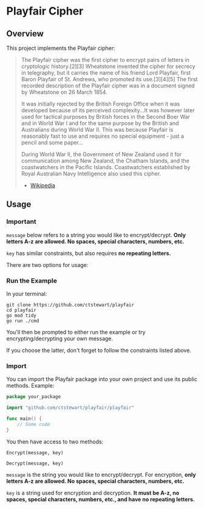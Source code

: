 # Playfair Cipher

## Overview

This project implements the Playfair cipher:

> The Playfair cipher was the first cipher to encrypt pairs of letters in cryptologic history.[2][3] Wheatstone invented the cipher for secrecy in telegraphy, but it carries the name of his friend Lord Playfair, first Baron Playfair of St. Andrews, who promoted its use.[3][4][5] The first recorded description of the Playfair cipher was in a document signed by Wheatstone on 26 March 1854.
>
> It was initially rejected by the British Foreign Office when it was developed because of its perceived complexity...It was however later used for tactical purposes by British forces in the Second Boer War and in World War I and for the same purpose by the British and Australians during World War II. This was because Playfair is reasonably fast to use and requires no special equipment - just a pencil and some paper...
>
> During World War II, the Government of New Zealand used it for communication among New Zealand, the Chatham Islands, and the coastwatchers in the Pacific Islands. Coastwatchers established by Royal Australian Navy Intelligence also used this cipher.
>
> -   [Wikipedia](https://en.wikipedia.org/wiki/Playfair_cipher)

## Usage

### Important

`message` below refers to a string you would like to encrypt/decrypt. **Only letters A-z are allowed. No spaces, special characters, numbers, etc.**

`key` has similar constraints, but also requires **no repeating letters.**

There are two options for usage:

### Run the Example

In your terminal:

```console
git clone https://github.com/ctstewart/playfair
cd playfair
go mod tidy
go run ./cmd
```

You'll then be prompted to either run the example or try encrypting/decrypting your own message.

If you choose the latter, don't forget to follow the constraints listed above.

### Import

You can import the Playfair package into your own project and use its public methods. Example:

```go
package your_package

import "github.com/ctstewart/playfair/playfair"

func main() {
    // Some code
}
```

You then have access to two methods:

`Encrypt(message, key)`

`Decrypt(message, key)`

`message` is the string you would like to encrypt/decrypt. For encryption, **only letters A-z are allowed. No spaces, special characters, numbers, etc.**

`key` is a string used for encryption and decryption. **It must be A-z, no spaces, special characters, numbers, etc., and have no repeating letters.**
